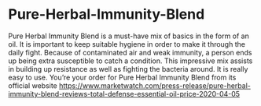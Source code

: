 # Pure-Herbal-Immunity-Blend
Pure Herbal Immunity Blend is a must-have mix of basics in the form of an oil. It is important to keep suitable hygiene in order to make it through the daily fight. Because of contaminated air and weak immunity, a person ends up being extra susceptible to catch a condition. This impressive mix assists in building up resistance as well as fighting the bacteria around. It is really easy to use. You’re your order for Pure Herbal Immunity Blend from its official website https://www.marketwatch.com/press-release/pure-herbal-immunity-blend-reviews-total-defense-essential-oil-price-2020-04-05
